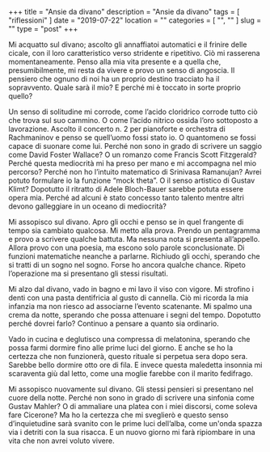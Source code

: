 +++
title = "Ansie da divano"
description = "Ansie da divano"
tags = [ "riflessioni" ]
date = "2019-07-22"
location = ""
categories = [
  "",
  ""
]
slug = ""
type = "post"
+++

Mi acquatto sul divano; ascolto  gli annaffiatoi automatici e il frinire delle cicale, con il loro caratteristico verso stridente e ripetitivo. Ciò mi rasserena momentaneamente.  Penso alla mia vita presente e a quella che, presumibilmente, mi resta da vivere e provo un senso di angoscia.  Il pensiero che ognuno di noi ha un proprio destino tracciato ha il sopravvento. Quale sarà il mio?  E perché mi è toccato in sorte proprio quello?

Un senso di solitudine mi corrode, come l’acido cloridrico corrode tutto ciò che trova sul suo cammino. O come l’acido nitrico ossida l’oro sottoposto a lavorazione. Ascolto il concerto n. 2 per pianoforte e orchestra di Rachmaninov e penso se quell’uomo fossi stato io.  O quantomeno se fossi capace di suonare come lui. Perché non sono in grado di scrivere un saggio come David Foster Wallace? O un romanzo come Francis Scott Fitzgerald? Perché questa mediocrità mi ha preso per mano e mi accompagna nel mio percorso? Perché non ho l’intuito matematico di Srinivasa Ramanujan? Avrei potuto formulare io la funzione “mock theta”.  O il senso artistico di Gustav Klimt?  Dopotutto il ritratto di Adele Bloch-Bauer sarebbe potuta essere opera mia.
Perché ad alcuni è stato concesso tanto talento mentre altri devono galleggiare in un oceano di mediocrità? 

Mi assopisco sul divano. Apro gli occhi e penso se in quel frangente di tempo sia cambiato qualcosa. Mi metto alla prova. Prendo un pentagramma e provo a scrivere qualche battuta. Ma nessuna nota si presenta all’appello. Allora provo con una poesia, ma escono solo parole sconclusionate. Di funzioni matematiche neanche a parlarne. Richiudo gli occhi, sperando che si tratti di un sogno nel sogno. Forse ho ancora qualche chance. Ripeto l’operazione ma si presentano gli stessi risultati. 

Mi alzo dal divano, vado in bagno e mi lavo il viso con vigore. Mi strofino i denti con una pasta dentifricia al gusto di cannella. Ciò mi ricorda la mia infanzia ma non riesco ad associarne l’evento scatenante.  Mi spalmo una crema da notte, sperando che possa attenuare i segni del tempo. Dopotutto perché dovrei farlo? Continuo a pensare a quanto sia ordinario. 

Vado in cucina e deglutisco una compressa di melatonina, sperando che possa farmi dormire fino alle prime luci del giorno. E anche se ho la certezza che non funzionerà, questo rituale si perpetua sera dopo sera. Sarebbe bello dormire otto ore di fila. E invece questa maledetta insonnia mi scaraventa giù dal letto, come una moglie farebbe con il marito fedifrago. 

Mi assopisco nuovamente sul divano. Gli stessi pensieri si presentano nel cuore della notte. Perché non sono in grado di scrivere una sinfonia come Gustav Mahler? O di ammaliare una platea con i miei discorsi, come soleva fare Cicerone? Ma ho la certezza che mi sveglierò e questo senso d’inquietudine sarà svanito con le prime luci dell’alba, come un'onda spazza via i detriti con la sua risacca. E un nuovo giorno mi farà ripiombare in una vita che non avrei voluto vivere.
